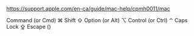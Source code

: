 https://support.apple.com/en-ca/guide/mac-help/cpmh0011/mac

Command (or Cmd) ⌘
Shift ⇧
Option (or Alt) ⌥
Control (or Ctrl) ⌃
Caps Lock ⇪
Escape (\)
